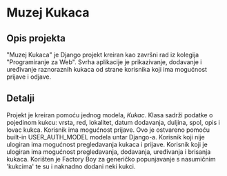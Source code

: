 # Muzej Kukaca

## Opis projekta
"Muzej Kukaca" je Django projekt kreiran kao završni rad iz kolegija "Programiranje za Web".
Svrha aplikacije je prikazivanje, dodavanje i uređivanje raznoraznih kukaca od strane korisnika koji ima mogućnost prijave i odjave.

## Detalji
Projekt je kreiran pomoću jednog modela, *Kukac*.
Klasa sadrži podatke o pojedinom kukcu: vrsta, red, lokalitet, datum dodavanja, duljina, spol, opis i lovac kukca.
Korisnik ima mogućnost prijave. Ovo je ostvareno pomoću built-in USER_AUTH_MODEL modela untar Django-a.
Korisnik koji nije ulogiran ima mogućnost pregledavanja kukaca i prijave.
Korisnik koji je ulogiran ima mogućnost pregledavanja, dodavanja, uređivanja i brisanja kukaca.
Korišten je Factory Boy za generičko popunjavanje s nasumičnim 'kukcima' te su i naknadno dodani neki kukci.

